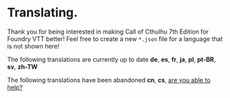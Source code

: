 # Translating.

Thank you for being interested in making Call of Cthulhu 7th Edition for Foundry VTT better! Feel free to create a new `*.json` file for a language that is not shown here!

The following translations are currently up to date **de**, **es**, **fr**, **ja**, **pl**, **pt-BR**, **sv**, **zh-TW**

The following translations have been abandoned **cn**, **cs**, [are you able to help?](./ABANDONED.md)
